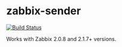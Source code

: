 # zabbix-sender

[![Build Status](https://travis-ci.org/disc/zabbix-sender.svg?branch=master)](https://travis-ci.org/disc/zabbix-sender)

Works with Zabbix 2.0.8 and 2.1.7+ versions.